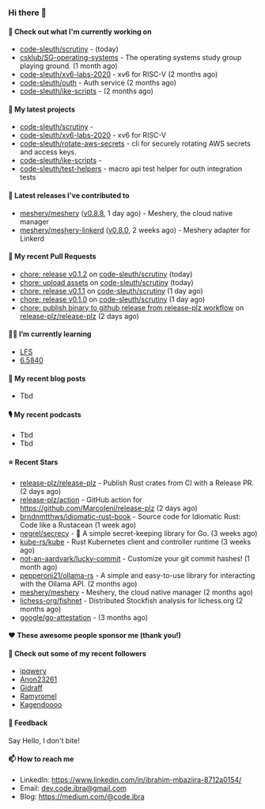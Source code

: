 

### Hi there 👋

#### 👷 Check out what I'm currently working on

- [code-sleuth/scrutiny](https://github.com/code-sleuth/scrutiny) -  (today)
- [csklub/SG-operating-systems](https://github.com/csklub/SG-operating-systems) - The operating systems study group playing ground. (1 month ago)
- [code-sleuth/xv6-labs-2020](https://github.com/code-sleuth/xv6-labs-2020) - xv6 for RISC-V  (2 months ago)
- [code-sleuth/outh](https://github.com/code-sleuth/outh) - Auth service (2 months ago)
- [code-sleuth/ike-scripts](https://github.com/code-sleuth/ike-scripts) -  (2 months ago)

#### 🌱 My latest projects

- [code-sleuth/scrutiny](https://github.com/code-sleuth/scrutiny) - 
- [code-sleuth/xv6-labs-2020](https://github.com/code-sleuth/xv6-labs-2020) - xv6 for RISC-V 
- [code-sleuth/rotate-aws-secrets](https://github.com/code-sleuth/rotate-aws-secrets) - cli for securely rotating AWS secrets and access keys.
- [code-sleuth/ike-scripts](https://github.com/code-sleuth/ike-scripts) - 
- [code-sleuth/test-helpers](https://github.com/code-sleuth/test-helpers) - macro api test helper for outh integration tests

#### 🔭 Latest releases I've contributed to

- [meshery/meshery](https://github.com/meshery/meshery) ([v0.8.8](https://github.com/meshery/meshery/releases/tag/v0.8.8), 1 day ago) - Meshery, the cloud native manager
- [meshery/meshery-linkerd](https://github.com/meshery/meshery-linkerd) ([v0.8.0](https://github.com/meshery/meshery-linkerd/releases/tag/v0.8.0), 2 weeks ago) - Meshery adapter for Linkerd

#### 🔨 My recent Pull Requests

- [chore: release v0.1.2](https://github.com/code-sleuth/scrutiny/pull/4) on [code-sleuth/scrutiny](https://github.com/code-sleuth/scrutiny) (today)
- [chore: upload assets](https://github.com/code-sleuth/scrutiny/pull/3) on [code-sleuth/scrutiny](https://github.com/code-sleuth/scrutiny) (today)
- [chore: release v0.1.1](https://github.com/code-sleuth/scrutiny/pull/2) on [code-sleuth/scrutiny](https://github.com/code-sleuth/scrutiny) (1 day ago)
- [chore: release v0.1.0](https://github.com/code-sleuth/scrutiny/pull/1) on [code-sleuth/scrutiny](https://github.com/code-sleuth/scrutiny) (1 day ago)
- [chore: publish binary to github release from release-plz workflow](https://github.com/release-plz/release-plz/pull/1968) on [release-plz/release-plz](https://github.com/release-plz/release-plz) (2 days ago)

#### 🌱📖 I’m currently learning
- [LFS](https://www.linuxfromscratch.org/lfs/)
- [6.5840](http://nil.csail.mit.edu/6.5840/2024/)

#### 📜 My recent blog posts
- Tbd

#### 🎙️ My recent podcasts
- Tbd
- Tbd

#### ⭐ Recent Stars

- [release-plz/release-plz](https://github.com/release-plz/release-plz) - Publish Rust crates from CI with a Release PR. (2 days ago)
- [release-plz/action](https://github.com/release-plz/action) - GitHub action for https://github.com/MarcoIeni/release-plz (2 days ago)
- [brndnmtthws/idiomatic-rust-book](https://github.com/brndnmtthws/idiomatic-rust-book) - Source code for Idiomatic Rust: Code like a Rustacean (1 week ago)
- [negrel/secrecy](https://github.com/negrel/secrecy) - 🤫 A simple secret-keeping library for Go. (3 weeks ago)
- [kube-rs/kube](https://github.com/kube-rs/kube) - Rust Kubernetes client and controller runtime (3 weeks ago)
- [not-an-aardvark/lucky-commit](https://github.com/not-an-aardvark/lucky-commit) - Customize your git commit hashes! (1 month ago)
- [pepperoni21/ollama-rs](https://github.com/pepperoni21/ollama-rs) - A simple and easy-to-use library for interacting with the Ollama API. (2 months ago)
- [meshery/meshery](https://github.com/meshery/meshery) - Meshery, the cloud native manager (2 months ago)
- [lichess-org/fishnet](https://github.com/lichess-org/fishnet) - Distributed Stockfish analysis for lichess.org (2 months ago)
- [google/go-attestation](https://github.com/google/go-attestation) -  (3 months ago)

#### ❤️ These awesome people sponsor me (thank you!)


#### 👯 Check out some of my recent followers

- [ipqwery](https://github.com/ipqwery)
- [Anon23261](https://github.com/Anon23261)
- [Gidraff](https://github.com/Gidraff)
- [Ramyromel](https://github.com/Ramyromel)
- [Kagendoooo](https://github.com/Kagendoooo)

#### 💬 Feedback

Say Hello, I don't bite!

#### 📫 How to reach me

- LinkedIn: https://www.linkedin.com/in/ibrahim-mbaziira-8712a0154/
- Email: dev.code.ibra@gmail.com
- Blog: https://medium.com/@code.ibra



